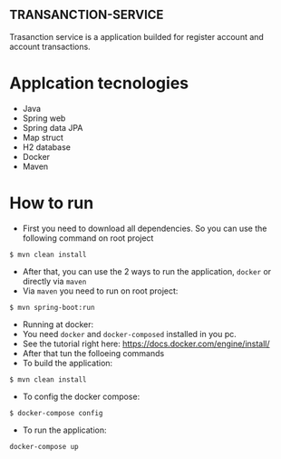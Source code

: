 ## TRANSANCTION-SERVICE
Trasanction service is a application builded for register account and account transactions.
# Applcation tecnologies
 - Java
 - Spring web
 - Spring data JPA
 - Map struct
 - H2 database
 - Docker
 - Maven
# How to run
 - First you need to download all dependencies. So you can use the following command on root project
```
$ mvn clean install
```
 - After that, you can use the 2 ways to run the application, ```docker``` or directly via ```maven```
 - Via ``maven`` you need to run on root project:
````
$ mvn spring-boot:run
````
 - Running at docker:
 - You need ``docker`` and ```docker-composed``` installed in you pc.
 - See the tutorial right here: https://docs.docker.com/engine/install/
 - After that tun the folloeing commands
 - To build the application:
````
$ mvn clean install
````
 - To config the docker compose:
````
$ docker-compose config 
````
 - To run the application:
````
docker-compose up 
````
